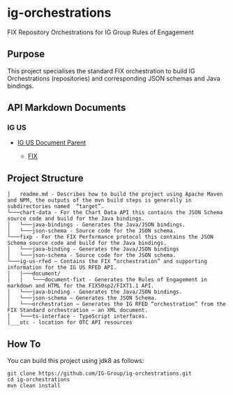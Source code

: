 # ig-orchestrations
FIX Repository Orchestrations for IG Group Rules of Engagement

## Purpose

This project specialises the standard FIX orchestration to build IG Orchestrations (repositories) and corresponding JSON schemas and Java bindings.

## API Markdown Documents

### IG US

* [IG US Document Parent](https://github.com/IG-Group/ig-orchestrations/tree/master/ig-us-rfed/document/readme.md)

    * [FIX](https://github.com/IG-Group/ig-orchestrations/tree/master/ig-us-rfed/document/document-fixt/markdown/readme.md)

## Project Structure

```
│   readme.md - Describes how to build the project using Apache Maven and NPM, the outputs of the mvn build steps is generally in subdirectories named  “target”.
└───chart-data - For the Chart Data API this contains the JSON Schema source code and build for the Java bindings.
│   └───java-bindings - Generates the Java/JSON bindings.
│   └───json-schema - Source code for the JSON schema.
└───fixp - For the FIX Performance protocol this contains the JSON Schema source code and build for the Java bindings.
│   └───java-binding - Generates the Java/JSON bindings
│   └───json-schema - Source code for the JSON schema.
└───ig-us-rfed – Contains the FIX “orchestration” and supporting information for the IG US RFED API.
│   |───document/
│   |   └───document-fixt - Generates the Rules of Engagement in markdown and HTML for the FIX50sp2/FIXT1.1 API.
│   └───java-binding - Generates the Java/JSON bindings.
│   └───json-schema – Generates the JSON Schema.
│   └───orchestration – Generates the IG RFED “orchestration” from the FIX Standard orchestration – an XML document.
│   └───ts-interface - TypeScript interfaces.
|___otc - location for OTC API resources
```

## How To

You can build this project using jdk8 as follows:

```
git clone https://github.com/IG-Group/ig-orchestrations.git
cd ig-orchestrations
mvn clean install
```
